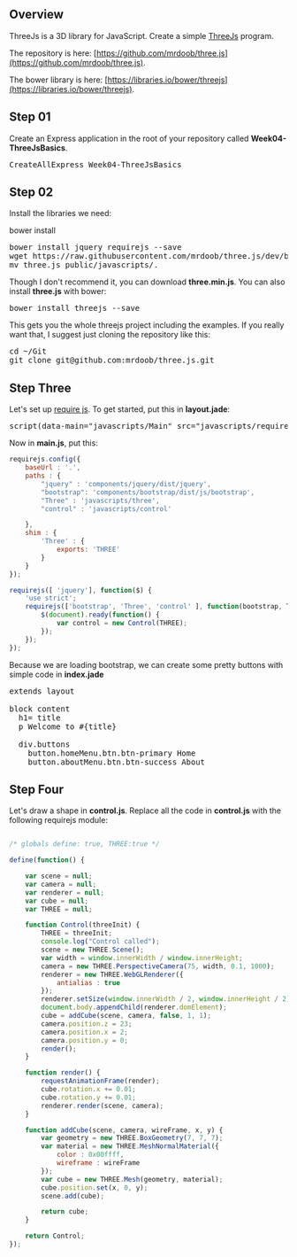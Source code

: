 ## Overview

ThreeJs is a 3D library for JavaScript. Create a simple [ThreeJs](https://threejs.org/) program.

The repository is here: [https://github.com/mrdoob/three.js](https://github.com/mrdoob/three.js).

The bower library is here: [https://libraries.io/bower/threejs](https://libraries.io/bower/threejs).

## Step 01

Create an Express application in the root of your repository called **Week04-ThreeJsBasics**.

<pre>
CreateAllExpress Week04-ThreeJsBasics
</pre>

## Step 02

Install the libraries we need:

bower install

<pre>
bower install jquery requirejs --save
wget https://raw.githubusercontent.com/mrdoob/three.js/dev/build/three.js
mv three.js public/javascripts/.
</pre>

Though I don't recommend it, you can download **three.min.js**. You can also install **three.js** with bower:

<pre>
bower install threejs --save
</pre>

This gets you the whole threejs project including the examples. If you really want that, I suggest just cloning the repository like this:

<pre>
cd ~/Git
git clone git@github.com:mrdoob/three.js.git
</pre>

## Step Three

Let's set up [require js][reqjs]. To get started, put this in **layout.jade**:

<pre>
script(data-main="javascripts/Main" src="javascripts/require.js")
</pre>

Now in **main.js**, put this:

```javascript
requirejs.config({
    baseUrl : '.',
    paths : {
        "jquery" : 'components/jquery/dist/jquery',
        "bootstrap": 'components/bootstrap/dist/js/bootstrap',
        "Three" : 'javascripts/three',
        "control" : 'javascripts/control'

    },
    shim : {
        'Three' : {
            exports: 'THREE'
        }
    }
});

requirejs([ 'jquery'], function($) {
    'use strict';
    requirejs(['bootstrap', 'Three', 'control' ], function(bootstrap, THREE, Control) {
        $(document).ready(function() {
            var control = new Control(THREE);
        });
    });
});
```

Because we are loading bootstrap, we can create some pretty buttons with simple code in **index.jade**

<pre>
extends layout

block content
  h1= title
  p Welcome to #{title}

  div.buttons
    button.homeMenu.btn.btn-primary Home
    button.aboutMenu.btn.btn-success About
</pre>

## Step Four

Let's draw a shape in **control.js**. Replace all the code in **control.js** with the following requirejs module:

```javascript

/* globals define: true, THREE:true */

define(function() {

    var scene = null;
    var camera = null;
    var renderer = null;
    var cube = null;
    var THREE = null;

    function Control(threeInit) {
        THREE = threeInit;
        console.log("Control called");
        scene = new THREE.Scene();
        var width = window.innerWidth / window.innerHeight;
        camera = new THREE.PerspectiveCamera(75, width, 0.1, 1000);
        renderer = new THREE.WebGLRenderer({
            antialias : true
        });
        renderer.setSize(window.innerWidth / 2, window.innerHeight / 2);
        document.body.appendChild(renderer.domElement);
        cube = addCube(scene, camera, false, 1, 1);
        camera.position.z = 23;
        camera.position.x = 2;
        camera.position.y = 0;
        render();
    }

    function render() {
        requestAnimationFrame(render);
        cube.rotation.x += 0.01;
        cube.rotation.y += 0.01;
        renderer.render(scene, camera);
    }

    function addCube(scene, camera, wireFrame, x, y) {
        var geometry = new THREE.BoxGeometry(7, 7, 7);
        var material = new THREE.MeshNormalMaterial({
            color : 0x00ffff,
            wireframe : wireFrame
        });
        var cube = new THREE.Mesh(geometry, material);
        cube.position.set(x, 0, y);
        scene.add(cube);

        return cube;
    }

    return Control;
});
```

<!-- Links -->

[reqjs]: http://www.elvenware.com/charlie/development/web/JavaScript/Require.html
